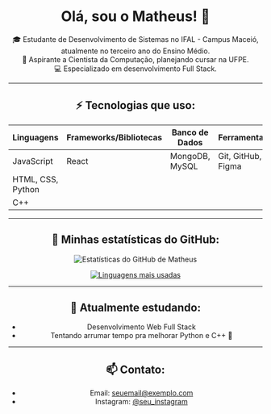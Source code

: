<div align="center">

# Olá, sou o Matheus! 👋

🎓 Estudante de Desenvolvimento de Sistemas no IFAL - Campus Maceió, atualmente no terceiro ano do Ensino Médio.  
🎯 Aspirante a Cientista da Computação, planejando cursar na UFPE.  
💻 Especializado em desenvolvimento Full Stack.

</div>

---

<div align="center">

## ⚡ Tecnologias que uso:

| **Linguagens**      | **Frameworks/Bibliotecas** | **Banco de Dados** | **Ferramentas**   |
| ------------------- | -------------------------- | ------------------ | ----------------- |
| JavaScript          | React                       | MongoDB, MySQL      | Git, GitHub, Figma|
| HTML, CSS, Python   |                            |                    |                   |
| C++                 |                            |                    |                   |

</div>

---

<div align="center">

## 🚀 Minhas estatísticas do GitHub:

![Estatísticas do GitHub de Matheus](https://github-readme-stats.vercel.app/api?username=SEU_USUARIO&show_icons=true&theme=transparent&locale=pt-br)

[![Linguagens mais usadas](https://github-readme-stats.vercel.app/api/top-langs/?username=SEU_USUARIO&layout=compact&theme=transparent&locale=pt-br)](https://github.com/anuraghazra/github-readme-stats)

</div>

---

<div align="center">

## 🌱 Atualmente estudando:

- Desenvolvimento Web Full Stack
- Tentando arrumar tempo pra melhorar Python e C++ 🥲

</div>

---

<div align="center">

## 📫 Contato:

- Email: seuemail@exemplo.com  
- Instagram: [@seu_instagram](https://www.instagram.com/seu_instagram)

</div>

